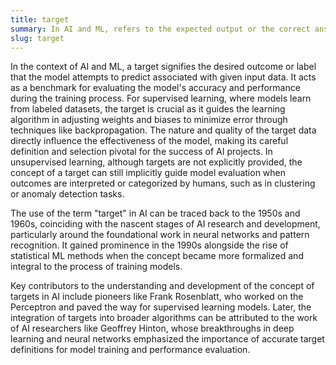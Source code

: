 ```yaml
---
title: target
summary: In AI and ML, refers to the expected output or the correct answer the model aims to predict or achieve during training.
slug: target
---
```


In the context of AI and ML, a target signifies the desired outcome or label that the model attempts to predict associated with given input data. It acts as a benchmark for evaluating the model's accuracy and performance during the training process. For supervised learning, where models learn from labeled datasets, the target is crucial as it guides the learning algorithm in adjusting weights and biases to minimize error through techniques like backpropagation. The nature and quality of the target data directly influence the effectiveness of the model, making its careful definition and selection pivotal for the success of AI projects. In unsupervised learning, although targets are not explicitly provided, the concept of a target can still implicitly guide model evaluation when outcomes are interpreted or categorized by humans, such as in clustering or anomaly detection tasks.

The use of the term "target" in AI can be traced back to the 1950s and 1960s, coinciding with the nascent stages of AI research and development, particularly around the foundational work in neural networks and pattern recognition. It gained prominence in the 1990s alongside the rise of statistical ML methods when the concept became more formalized and integral to the process of training models.

Key contributors to the understanding and development of the concept of targets in AI include pioneers like Frank Rosenblatt, who worked on the Perceptron and paved the way for supervised learning models. Later, the integration of targets into broader algorithms can be attributed to the work of AI researchers like Geoffrey Hinton, whose breakthroughs in deep learning and neural networks emphasized the importance of accurate target definitions for model training and performance evaluation.